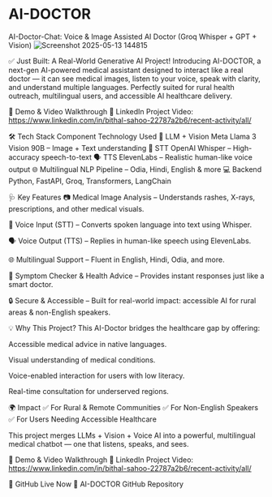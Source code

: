 # AI-DOCTOR
 AI-Doctor-Chat: Voice &amp; Image Assisted AI Doctor (Groq Whisper + GPT + Vision)
![Screenshot 2025-05-13 144815](https://github.com/user-attachments/assets/c74ac692-2559-4de9-93e9-749582d513f5)

✅ Just Built: A Real-World Generative AI Project!
Introducing AI-DOCTOR, a next-gen AI-powered medical assistant designed to interact like a real doctor — it can see medical images, listen to your voice, speak with clarity, and understand multiple languages.
Perfectly suited for rural health outreach, multilingual users, and accessible AI healthcare delivery.

📸 Demo & Video Walkthrough
🎥 LinkedIn Project Video: https://www.linkedin.com/in/bithal-sahoo-22787a2b6/recent-activity/all/

🛠️ Tech Stack
Component	Technology Used
🧠 LLM + Vision	Meta Llama 3 Vision 90B – Image + Text understanding
🎤 STT	OpenAI Whisper – High-accuracy speech-to-text
🗣️ TTS	ElevenLabs – Realistic human-like voice output
🌐 Multilingual	NLP Pipeline – Odia, Hindi, English & more
💻 Backend	Python, FastAPI, Groq, Transformers, LangChain

🩺 Key Features
📷 Medical Image Analysis – Understands rashes, X-rays, prescriptions, and other medical visuals.

🎤 Voice Input (STT) – Converts spoken language into text using Whisper.

🗣️ Voice Output (TTS) – Replies in human-like speech using ElevenLabs.

🌐 Multilingual Support – Fluent in English, Hindi, Odia, and more.

🧠 Symptom Checker & Health Advice – Provides instant responses just like a smart doctor.

🔒 Secure & Accessible – Built for real-world impact: accessible AI for rural areas & non-English speakers.

💡 Why This Project?
This AI-Doctor bridges the healthcare gap by offering:

Accessible medical advice in native languages.

Visual understanding of medical conditions.

Voice-enabled interaction for users with low literacy.

Real-time consultation for underserved regions.

🌍 Impact
✅ For Rural & Remote Communities
✅ For Non-English Speakers
✅ For Users Needing Accessible Healthcare

This project merges LLMs + Vision + Voice AI into a powerful, multilingual medical chatbot — one that listens, speaks, and sees.

📸 Demo & Video Walkthrough
🎥 LinkedIn Project Video: https://www.linkedin.com/in/bithal-sahoo-22787a2b6/recent-activity/all/

📂 GitHub Live Now
🔗 AI-DOCTOR GitHub Repository

